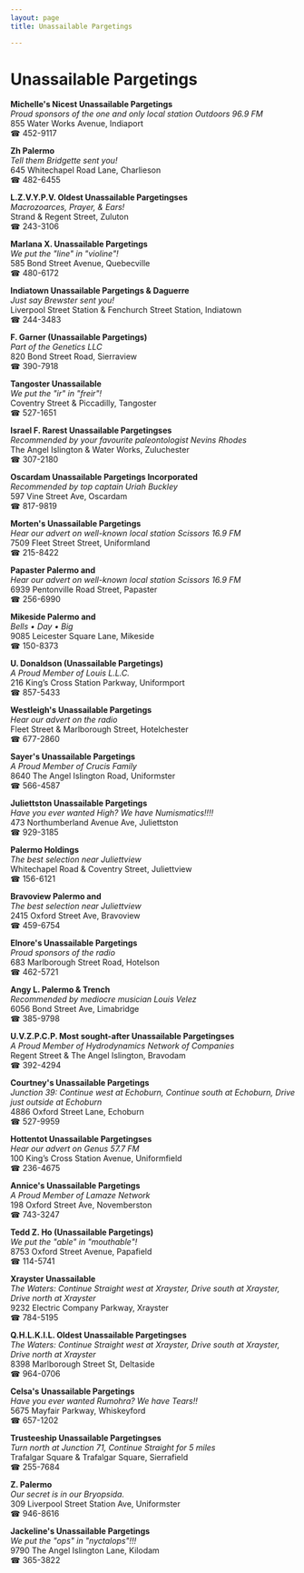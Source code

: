 ```yaml
---
layout: page 
title: Unassailable Pargetings

---
```



# Unassailable Pargetings


 **Michelle's Nicest Unassailable Pargetings**  
_Proud sponsors of the one and only local station Outdoors 96.9 FM_  
855 Water Works Avenue, Indiaport  
☎ 452-9117

**Zh Palermo**  
_Tell them Bridgette sent you!_  
645 Whitechapel Road Lane, Charlieson  
☎ 482-6455

**L.Z.V.Y.P.V. Oldest Unassailable Pargetingses**  
_Macrozoarces, Prayer, & Ears!_  
Strand & Regent Street, Zuluton  
☎ 243-3106

**Marlana X. Unassailable Pargetings**  
_We put the "line" in "violine"!_  
585 Bond Street Avenue, Quebecville  
☎ 480-6172

**Indiatown Unassailable Pargetings & Daguerre**  
_Just say Brewster sent you!_  
Liverpool Street Station & Fenchurch Street Station, Indiatown  
☎ 244-3483

**F. Garner (Unassailable Pargetings)**  
_Part of the Genetics LLC_  
820 Bond Street Road, Sierraview  
☎ 390-7918

**Tangoster Unassailable**  
_We put the "ir" in "freir"!_  
Coventry Street & Piccadilly, Tangoster  
☎ 527-1651

**Israel F. Rarest Unassailable Pargetingses**  
_Recommended by your favourite paleontologist Nevins Rhodes_  
The Angel Islington & Water Works, Zuluchester  
☎ 307-2180

**Oscardam Unassailable Pargetings Incorporated**  
_Recommended by top captain Uriah Buckley_  
597 Vine Street Ave, Oscardam  
☎ 817-9819

**Morten's Unassailable Pargetings**  
_Hear our advert on well-known local station Scissors 16.9 FM_  
7509 Fleet Street Street, Uniformland  
☎ 215-8422

**Papaster Palermo and**  
_Hear our advert on well-known local station Scissors 16.9 FM_  
6939 Pentonville Road Street, Papaster  
☎ 256-6990

**Mikeside Palermo and**  
_Bells • Day • Big_  
9085 Leicester Square Lane, Mikeside  
☎ 150-8373

**U. Donaldson (Unassailable Pargetings)**  
_A Proud Member of Louis L.L.C._  
216 King’s Cross Station Parkway, Uniformport  
☎ 857-5433

**Westleigh's Unassailable Pargetings**  
_Hear our advert on the radio_  
Fleet Street & Marlborough Street, Hotelchester  
☎ 677-2860

**Sayer's Unassailable Pargetings**  
_A Proud Member of Crucis Family_  
8640 The Angel Islington Road, Uniformster  
☎ 566-4587

**Juliettston Unassailable Pargetings**  
_Have you ever wanted High? We have Numismatics!!!!_  
473 Northumberland Avenue Ave, Juliettston  
☎ 929-3185

**Palermo Holdings**  
_The best selection near Juliettview_  
Whitechapel Road & Coventry Street, Juliettview  
☎ 156-6121

**Bravoview Palermo and**  
_The best selection near Juliettview_  
2415 Oxford Street Ave, Bravoview  
☎ 459-6754

**Elnore's Unassailable Pargetings**  
_Proud sponsors of the radio_  
683 Marlborough Street Road, Hotelson  
☎ 462-5721

**Angy L. Palermo & Trench**  
_Recommended by mediocre musician Louis Velez_  
6056 Bond Street Ave, Limabridge  
☎ 385-9798

**U.V.Z.P.C.P. Most sought-after Unassailable Pargetingses**  
_A Proud Member of Hydrodynamics Network of Companies_  
Regent Street & The Angel Islington, Bravodam  
☎ 392-4294

**Courtney's Unassailable Pargetings**  
_Junction 39: Continue west at Echoburn, Continue south at Echoburn, Drive just outside at Echoburn_  
4886 Oxford Street Lane, Echoburn  
☎ 527-9959

**Hottentot Unassailable Pargetingses**  
_Hear our advert on Genus 57.7 FM_  
100 King’s Cross Station Avenue, Uniformfield  
☎ 236-4675

**Annice's Unassailable Pargetings**  
_A Proud Member of Lamaze Network_  
198 Oxford Street Ave, Novemberston  
☎ 743-3247

**Tedd Z. Ho (Unassailable Pargetings)**  
_We put the "able" in "mouthable"!_  
8753 Oxford Street Avenue, Papafield  
☎ 114-5741

**Xrayster Unassailable**  
_The Waters: Continue Straight west at Xrayster, Drive south at Xrayster, Drive north at Xrayster_  
9232 Electric Company Parkway, Xrayster  
☎ 784-5195

**Q.H.L.K.I.L. Oldest Unassailable Pargetingses**  
_The Waters: Continue Straight west at Xrayster, Drive south at Xrayster, Drive north at Xrayster_  
8398 Marlborough Street St, Deltaside  
☎ 964-0706

**Celsa's Unassailable Pargetings**  
_Have you ever wanted Rumohra? We have Tears!!_  
5675 Mayfair Parkway, Whiskeyford  
☎ 657-1202

**Trusteeship Unassailable Pargetingses**  
_Turn north at Junction 71, Continue Straight for 5 miles_  
Trafalgar Square & Trafalgar Square, Sierrafield  
☎ 255-7684

**Z. Palermo**  
_Our secret is in our Bryopsida._  
309 Liverpool Street Station Ave, Uniformster  
☎ 946-8616

**Jackeline's Unassailable Pargetings**  
_We put the "ops" in "nyctalops"!!!_  
9790 The Angel Islington Lane, Kilodam  
☎ 365-3822

